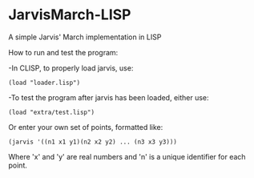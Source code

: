 JarvisMarch-LISP
================

A simple Jarvis' March implementation in LISP


How to run and test the program:

-In CLISP, to properly load jarvis, use:

	(load "loader.lisp")
	
-To test the program after jarvis has been loaded, either use:

	(load "extra/test.lisp")
	
Or enter your own set of points, formatted like:

	(jarvis '((n1 x1 y1)(n2 x2 y2) ... (n3 x3 y3)))
	
Where 'x' and 'y' are real numbers and 'n' is a unique identifier for each point.
